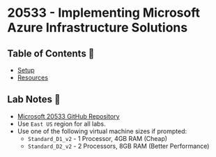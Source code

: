 # 20533 - Implementing Microsoft Azure Infrastructure Solutions

## Table of Contents 📄

* [Setup](/20533/Setup.md)
* [Resources](/20533/Resources.md)

## Lab Notes 🔬

* [Microsoft 20533 GitHub Repository](https://github.com/MicrosoftLearning/20533-ImplementingMicrosoftAzureInfrastructureSolutions)
* Use `East US` region for all labs.
* Use one of the following virtual machine sizes if prompted:
  * `Standard_D1_v2` - 1 Processor, 4GB RAM (Cheap)
  * `Standard_D2_v2` - 2 Processors, 8GB RAM (Better Performance)
